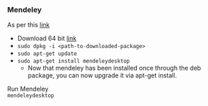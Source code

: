 ### Mendeley

As per this [link](https://www.mendeley.com/download-mendeley-desktop/ubuntu/instructions/)

* Download 64 bit [link](https://www.mendeley.com/repositories/ubuntu/stable/amd64/mendeleydesktop-latest)
* ```sudo dpkg -i <path-to-downloaded-package>```
* ```sudo apt-get update```
* ```sudo apt-get install mendeleydesktop```
  * Now that mendeley has been installed once through the deb package, you can now upgrade it via apt-get install.

Run Mendeley  
```mendeleydesktop```
